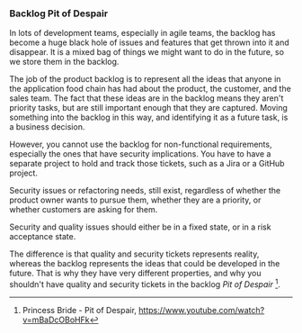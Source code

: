 ### Backlog Pit of Despair

In lots of development teams, especially in agile teams, the backlog has become a huge black hole of issues and features that get thrown into it and disappear. It is a mixed bag of things we might want to do in the future, so we store them in the backlog.

The job of the product backlog is to represent all the ideas that anyone in the application food chain has had about the product, the customer, and the sales team. The fact that these ideas are in the backlog means they aren't priority tasks, but are still important enough that they are captured. Moving something into the backlog in this way, and identifying it as a future task, is a business decision.

However, you cannot use the backlog for non-functional requirements, especially the ones that have security implications. You have to have a separate project to hold and track those tickets, such as a Jira or a GitHub project.

Security issues or refactoring needs, still exist, regardless of whether the product owner wants to pursue them, whether they are a priority, or whether customers are asking for them.

Security and quality issues should either be in a fixed state, or in a risk acceptance state.

The difference is that quality and security tickets represents reality, whereas the backlog represents the ideas that could be developed in the future. That is why they have very different properties, and why you shouldn't have quality and security tickets in the backlog _Pit of Despair_ [^pit-of-despair].

[^pit-of-despair]: Princess Bride - Pit of Despair, https://www.youtube.com/watch?v=mBaDcOBoHFk
